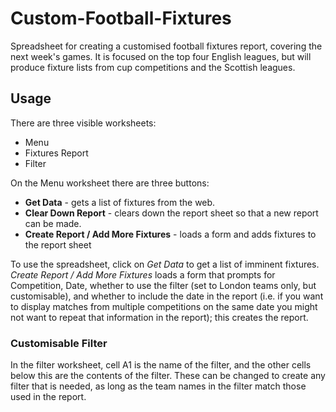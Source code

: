 # Custom-Football-Fixtures

Spreadsheet for creating a customised football fixtures report, covering the next week's games. It is focused on the top four English leagues, but will produce fixture lists from cup competitions and the Scottish leagues.

## Usage
There are three visible worksheets:
* Menu
* Fixtures Report
* Filter

On the Menu worksheet there are three buttons:
* **Get Data** - gets a list of fixtures from the web.
* **Clear Down Report** - clears down the report sheet so that a new report can be made.
* **Create Report / Add More Fixtures** - loads a form and adds fixtures to the report sheet
  
To use the spreadsheet, click on *Get Data* to get a list of imminent fixtures. *Create Report / Add More Fixtures* loads a form that prompts for Competition, Date, whether to use the filter (set to London teams only, but customisable), and whether to include the date in the report (i.e. if you want to display matches from multiple competitions on the same date you might not want to repeat that information in the report); this creates the report. 
  
### Customisable Filter

In the filter worksheet, cell A1 is the name of the filter, and the other cells below this are the contents of the filter. These can be changed to create any filter that is needed, as long as the team names in the filter match those used in the report.
  
